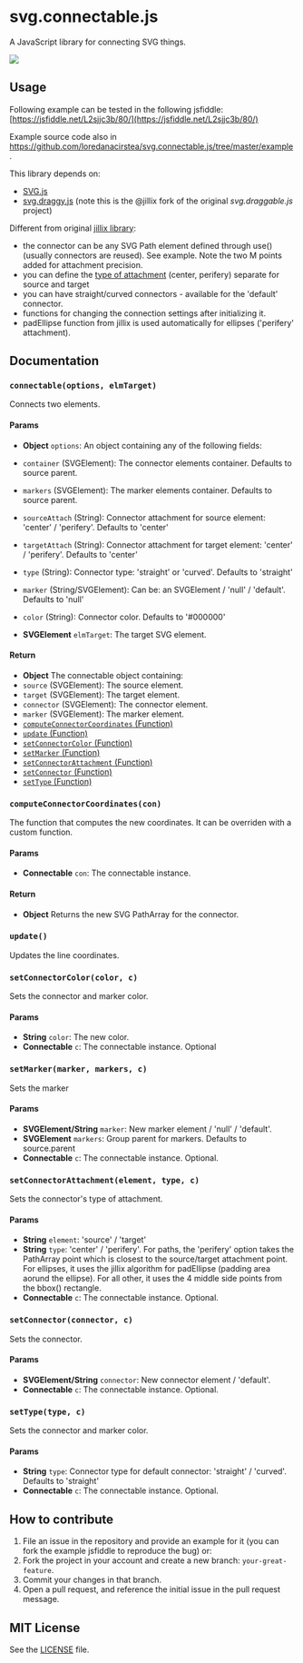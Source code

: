 svg.connectable.js
==================
A JavaScript library for connecting SVG things.

[![](/connectable.png)](http://jsfiddle.net/L2sjjc3b/11/)


## Usage

Following example can be tested in the following jsfiddle: [https://jsfiddle.net/L2sjjc3b/80/](https://jsfiddle.net/L2sjjc3b/80/)

Example source code also in https://github.com/loredanacirstea/svg.connectable.js/tree/master/example.

This library depends on:

 - [SVG.js](https://github.com/svgdotjs/svg.js)
 - [svg.draggy.js](https://github.com/jillix/svg.draggy.js) (note this is the @jillix fork of the original *svg.draggable.js* project)


Different from original [jillix library](https://github.com/jillix/svg.connectable.js):

 - the connector can be any SVG Path element defined through use() (usually connectors are reused). See example. Note the two M points added for attachment precision.
 - you can define the [type of attachment](#setconnectorattachmentelement-type-c) (center, perifery) separate for source and target
 - you can have straight/curved connectors - available for the 'default' connector.
 - functions for changing the connection settings after initializing it.
 - padEllipse function from jillix is used automatically for ellipses ('perifery' attachment).


## Documentation

### `connectable(options, elmTarget)`
Connects two elements.

#### Params
- **Object** `options`: An object containing any of the following fields:
 - `container` (SVGElement): The connector elements container. Defaults to source parent.
 - `markers` (SVGElement): The marker elements container. Defaults to source parent.
 - `sourceAttach` (String): Connector attachment for source element: 'center' / 'perifery'. Defaults to 'center'
 - `targetAttach` (String): Connector attachment for target element: 'center' / 'perifery'. Defaults to 'center'
 - `type` (String): Connector type: 'straight' or 'curved'. Defaults to 'straight'
 - `marker` (String/SVGElement): Can be: an SVGElement / 'null' / 'default'. Defaults to 'null'
 - `color` (String): Connector color. Defaults to '#000000'

- **SVGElement** `elmTarget`: The target SVG element.

#### Return
- **Object** The connectable object containing:
 - `source` (SVGElement): The source element.
 - `target` (SVGElement): The target element.
 - `connector` (SVGElement): The connector element.
 - `marker` (SVGElement): The marker element.
 - [`computeConnectorCoordinates` (Function)](#computeconnectorcoordinatescon)
 - [`update` (Function)](#update)
 - [`setConnectorColor` (Function)](#setconnectorcolorcolor-c)
 - [`setMarker` (Function)](#setmarkermarker-markers-c)
 - [`setConnectorAttachment` (Function)](#setconnectorattachmentelement-type-c)
 - [`setConnector` (Function)](#setconnectorconnector-c)
 - [`setType` (Function)](#settypetype-c)

### `computeConnectorCoordinates(con)`
The function that computes the new coordinates.
It can be overriden with a custom function.

#### Params
- **Connectable** `con`: The connectable instance.

#### Return
- **Object** Returns the new SVG PathArray for the connector.

### `update()`
Updates the line coordinates.

### `setConnectorColor(color, c)`
Sets the connector and marker color.

#### Params
- **String** `color`: The new color.
- **Connectable** `c`: The connectable instance. Optional

### `setMarker(marker, markers, c)`
Sets the marker

#### Params
- **SVGElement/String** `marker`: New marker element / 'null' / 'default'.
- **SVGElement** `markers`: Group parent for markers. Defaults to source.parent
- **Connectable** `c`: The connectable instance. Optional.

### `setConnectorAttachment(element, type, c)`
Sets the connector's type of attachment.

#### Params
- **String** `element`: 'source' / 'target'
- **String** `type`: 'center' / 'perifery'. For paths, the 'perifery' option takes the PathArray point which is closest to the source/target attachment point. For ellipses, it uses the jillix algorithm for padEllipse (padding area aorund the ellipse). For all other, it uses the 4 middle side points from the bbox() rectangle.
- **Connectable** `c`: The connectable instance. Optional.

### `setConnector(connector, c)`
Sets the connector.

#### Params
- **SVGElement/String** `connector`: New connector element / 'default'.
- **Connectable** `c`: The connectable instance. Optional.

### `setType(type, c)`
Sets the connector and marker color.

#### Params
- **String** `type`: Connector type for default connector: 'straight' / 'curved'. Defaults to 'straight'
- **Connectable** `c`: The connectable instance. Optional.

## How to contribute
1. File an issue in the repository and provide an example for it (you can fork the example jsfiddle to reproduce the bug) or:
2. Fork the project in your account and create a new branch:
   `your-great-feature`.
3. Commit your changes in that branch.
4. Open a pull request, and reference the initial issue in the pull request
   message.

## MIT License

See the [LICENSE](./LICENSE) file.
